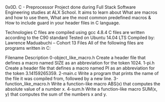 0x0D. C - Preprocessor
Project done during Full Stack Software Engineering studies at ALX School. It aims to learn about What are macros and how to use them, What are the most common predefined macros & How to include guard in your header files in C language.

Technologies
C files are compiled using gcc 4.8.4
C files are written according to the C90 standard
Tested on Ubuntu 14.04 LTS
Compiled by: Lawrence Maduabuchi – Cohort 13
Files
All of the following files are programs written in C:

Filename	Description
 0-object_like_macro.h	Create a header file that defines a macro named SIZE as an abbreviation for the token 1024.
 1-pi.h	Create a header file that defines a macro named PI as an abbreviation for the token 3.14159265359.
 2-main.c	Write a program that prints the name of the file it was compiled from, followed by a new line.
 3-function_like_macro.h	Write a function-like macro ABS(x) that computes the absolute value of a number x.
 4-sum.h	Write a function-like macro SUM(x, y) that computes the sum of the numbers x and y.